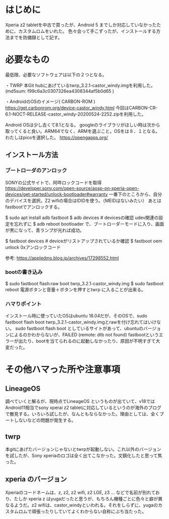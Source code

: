 # はじめに
Xperia z2 tabletを中古で買ったが、Android 5 までしか対応していなかったために、カスタムロムをいれた。
色々会って手こずったが、インストールする方法までを防備録として記す。

# 必要なもの

最低限、必要なソフトウェアは以下の２つとなる。

・TWRP
本Git hubにあげているtwrp_3.2.1-castor_windy.imgを利用した。
(md5sum: f99c6a3c0307326ea4308344af5b0d65 )

・AndroidのOSのイメージ( CARBON-ROM )
https://get.carbonrom.org/device-castor_windy.html
今回はCARBON-CR-6.1-NOCT-RELEASE-castor_windy-20200524-2252.zipを利用した。

Android OSは少し古くて8.1となる。
googleのライブラリがほしい時は次から取ってくると良い。ARM64でなく、ARMを選ぶこと。OSをは８．１となる。わたしはpicoを選択した。
https://opengapps.org/

## インストール方法

### ブートローダのアンロック
SONYの公式サイトで、阿吽ロックコードを取得
https://developer.sony.com/open-source/aosp-on-xperia-open-devices/get-started/unlock-bootloader#warranty
一番下のところから、自分のデバイスを選択。Z2 wifiの場合はIDIDを使う。（MEIDはないみたい）
あとはfastbootでアンロックする。

$ sudo apt install adb fastboot
$ adb devices # devicesの確認 udev関連の設定を忘れずに
$ adb reboot bootloader
で、ブートローダーモードに入り、画面が黒になって、青ランプが光れば成功。

$ fastboot devices # deviceがリストアップされているか確認
$ fastboot oem unlock 0xアンロックコード

参考:
https://appledms.blog.jp/archives/17298552.html


### bootの書き込み

$ sudo fastboot flash:raw boot twrp_3.2.1-castor_windy.img
$ sudo fastboot reboot
電源ボタンと音量＋ボタンを押すとtwrp に入ることが出来る。

### ハマりポイント
インストール時に使っていたOSはubuntu 18.04だが、そのOSで、sudo fastboot flash boot twrp_3.2.1-castor_windy.imgとrawを付け忘れてはいけない。
sudo fastboot flash boot としているサイトがあって、ubuntuのバージョンによるのかわからないが、FAILED (remote: dtb not found) fastbootというエラーが出たり、bootを当てられるのに起動しなかったり、原因が不明すぎて大変だった。


# その他ハマった所や注意事項
## LineageOS
調べていくと解るが、現時点でLineageOS というものが出ていて、v18ではAndroid11相当でsony xperai z2 tabletに対応しているというのが海外のブログで散見する。いろいろ試したが、なんともならなかった。理由としては、全くブートしないなどの問題が発生する。
## twrp
本gitにあげたバージョンじゃないとtwrpが起動しない。これ以外のバージョンを試したが、Sony xperiaのロゴは全く出てこなかった。文鎮化したと思って焦った。
## xperia のバージョン
Xperiaのコードネームは、z, z2, z2 wifi, z2 LGE, z3 ... などで名前が別れており、たしか xperia z はyugaだったと思うが、もちろん機種ごとに色々と癖が異なるようだ。z2 wifiは、castor_windyといわれる。それをしらずに、yugaのカスタムロムで頑張ったりしていてよくわからない自称にぶち当たった。
